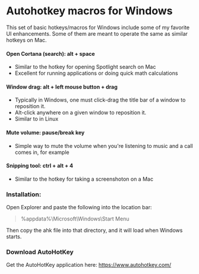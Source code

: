 # Autohotkey macros for Windows

This set of basic hotkeys/macros for Windows include some of my favorite UI enhancements. Some of them are meant to operate the same as similar hotkeys on Mac.
#### Open Cortana (search): alt + space
* Similar to the hotkey for opening Spotlight search on Mac
* Excellent for running applications or doing quick math calculations
#### Window drag: alt + left mouse button + drag
* Typically in Windows, one must click-drag the title bar of a window to reposition it.
* Alt-click anywhere on a given window to reposition it.
* Similar to in Linux
#### Mute volume: pause/break key
* Simple way to mute the volume when you're listening to music and a call comes in, for example
#### Snipping tool: ctrl + alt + 4
* Similar to the hotkey for taking a screenshoton on a Mac


### Installation:
Open Explorer and paste the following into the location bar:
> %appdata%\Microsoft\Windows\Start Menu

Then copy the ahk file into that directory, and it will load when Windows starts.

### Download AutoHotKey
Get the AutoHotKey application here:
https://www.autohotkey.com/

